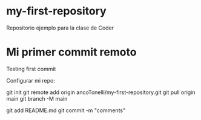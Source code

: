 # my-first-repository
Repositorio ejemplo para la clase de Coder

# Mi primer commit remoto
Testing first commit

Configurar mi repo:

git init
git remote add origin ancoTonelli/my-first-repository.git
git pull origin main
git branch -M main

git add README.md
git commit -m "comments"

